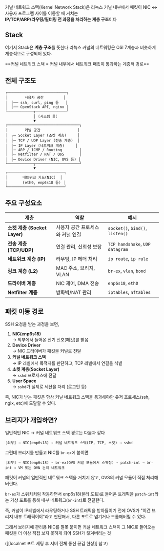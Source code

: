 커널 네트워크 스택(Kernel Network Stack)은
리눅스 커널 내부에서 패킷이 NIC ↔ 사용자 프로그램 사이를 이동할 때 거치는  
**IP/TCP/ARP/라우팅/필터링 전 과정을 처리하는 계층 구조**이다
## Stack
여기서 Stack은 **계층 구조**를 뜻한다
리눅스 커널의 네트워킹은 OSI 7계층과 비슷하게 계층적으로 구성되어 있다.

==커널 네트워크 스택 = 커널 내부에서 네트워크 패킷이 통과하는 계층적 경로==

## 전체 구조도
```
┌───────────────────────────┐
│        사용자 공간         │
│  ├── ssh, curl, ping 등   │
│  ├── OpenStack API, nginx │
└────────────┬──────────────┘
             │ (시스템 콜)
             ▼
┌─────────────────────────────────┐
│        커널 공간                 │
│  ┌─ Socket Layer (소켓 계층)     │
│  ├─ TCP / UDP Layer (전송 계층)  │
│  ├─ IP Layer (네트워크 계층)     │
│  ├─ ARP / ICMP / Routing        │
│  ├─ Netfilter / NAT / QoS       │
│  ├─ Device Driver (NIC, OVS 등) │
└────────────┬────────────────────┘  
             ▼
┌──────────────────────────┐
│       네트워크 카드(NIC)  │
│       (eth0, enp6s18 등) │
└──────────────────────────┘
```

## 주요 구성요소
| 계층                       | 역할                 | 예시                               |
| ------------------------ | ------------------ | -------------------------------- |
| **소켓 계층 (Socket Layer)** | 사용자 공간 프로세스와 커널 연결 | `socket()`, `bind()`, `listen()` |
| **전송 계층 (TCP/UDP)**      | 연결 관리, 신뢰성 보장      | `TCP handshake`, `UDP datagram`  |
| **네트워크 계층 (IP)**         | 라우팅, IP 헤더 처리      | `ip route`, `ip rule`            |
| **링크 계층 (L2)**           | MAC 주소, 브리지, VLAN  | `br-ex`, `vlan`, `bond`          |
| **드라이버 계층**              | NIC 제어, DMA 전송     | `enp6s18`, `eth0`                |
| **Netfilter 계층**         | 방화벽/NAT 관리         | `iptables`, `nftables`           |
## 패킷 이동 경로
SSH 요청을 받는 과정을 보면,

1. **NIC(enp6s18)**  
    → 외부에서 들어온 전기 신호(패킷)를 받음
2. **Device Driver**  
    → NIC 드라이버가 패킷을 커널로 전달
3. **커널 네트워크 스택**  
    → IP 레벨에서 목적지를 판단하고, TCP 레벨에서 연결을 식별
4. **소켓 계층(Socket Layer)**  
    → `sshd` 프로세스에 전달
5. **User Space**  
    → `sshd`가 실제로 세션을 처리 (로그인 등)

즉, NIC가 받는 패킷은 항상 커널 네트워크 스택을 통과해야만
유저 프로세스(ssh, ngix, etc)에 도달할 수 있다.

## 브리지가 개입하면?
일반적인 NIC → 커널 네트워크 스택 경로는 다음과 같다
```
[외부] → NIC(enp6s18) → 커널 네트워크 스택(IP, TCP, 소켓) → sshd
```

그런데 브리지를 만들고 NIC를 `br-ex`에 붙이면
```
[외부] → NIC(enp6s18) → br-ex(OVS 커널 모듈에서 스위칭) → patch-int → br-int → VM 또는 OVN 논리 네트워크
```
패킷이 커널의 일반적인 네트워크 스택을 거치지 않고, OVS의 커널 모듈이 직접 처리해버린다.

`br-ex`가 스위치처럼 작동하면서 enp6s18(물리 포트)로 들어온 트래픽을
`patch-int`라는 가상 포트를 통해 내부 네트워크(`br-int`)로 전달한다.

즉, 커널이 IP레벨에서 라우팅하거나 SSH 트래픽을 받아들이기 전에 
OVS가 "이건 브리지 내부 트래픽이야"라고 판단해서,
다른 포트로 넘기거나 드롭해버릴 수 있다.

그래서 브리지에 관리용 NIC를 잘못 붙이면
커널 네트워크 스택이 그 NIC로 들어오는 패킷을 더 이상 직접 보지 못하게 되어 
SSH가 끊겨버리는 것

([[localnet 포트 세팅 후 서버 전체 통신 끊김 현상]] 참고)